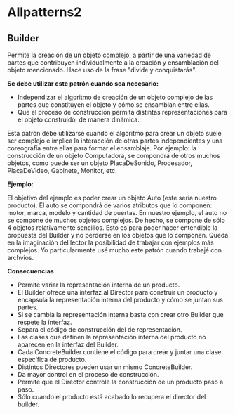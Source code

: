 # Allpatterns2

## Builder
   Permite la creación de un objeto complejo, a partir de una variedad de partes que contribuyen individualmente a la
   creación y ensamblación del objeto mencionado. Hace uso de la frase "divide y conquistarás".
   
   **Se debe utilizar este patrón cuando sea necesario:**
   - Independizar el algoritmo de creación de un objeto complejo de las partes que constituyen el objeto y cómo se 
     ensamblan entre ellas.
   - Que el proceso de construcción permita distintas representaciones para el objeto construido, de manera dinámica.
   
   Esta patrón debe utilizarse cuando el algoritmo para crear un objeto suele ser complejo e implica la interacción de 
   otras partes independientes y una coreografía entre ellas para formar el ensamblaje. Por ejemplo: la construcción de
   un objeto Computadora, se compondrá de otros muchos objetos, como puede ser un objeto PlacaDeSonido, Procesador, 
   PlacaDeVideo, Gabinete, Monitor, etc.
   
   **Ejemplo:**
   
   El objetivo del ejemplo es poder crear un objeto Auto (este sería nuestro producto). El auto se compondrá de varios 
   atributos que lo componen: motor, marca, modelo y cantidad de puertas. En nuestro ejemplo, el auto no se compone de 
   muchos objetos complejos. De hecho, se compone de sólo 4 objetos relativamente sencillos. Esto es para poder hacer 
   entendible la propuesta del Builder y no perderse en los objetos que lo componen. Queda en la imaginación del lector
   la posibilidad de trabajar con ejemplos más complejos. Yo particularmente usé mucho este patrón cuando trabajé con 
   archvios.
   
   **Consecuencias**
   
   - Permite variar la representación interna de un producto.
   - El Builder ofrece una interfaz al Director para construir un producto y encapsula la representación interna del 
     producto y cómo se juntan sus partes.
   - Si se cambia la representación interna basta con crear otro Builder que respete la interfaz.
   - Separa el código de construcción del de representación.
   - Las clases que definen la representación interna del producto no aparecen en la interfaz del Builder.
   - Cada ConcreteBuilder contiene el código para crear y juntar una clase específica de producto.
   - Distintos Directores pueden usar un mismo ConcreteBuilder.
   - Da mayor control en el proceso de construcción.
   - Permite que el Director controle la construcción de un producto paso a paso.
   - Sólo cuando el producto está acabado lo recupera el director del builder.

